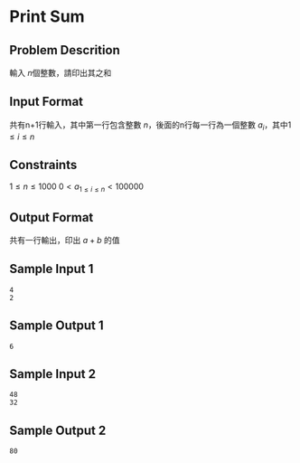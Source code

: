 # Print Sum
## Problem Descrition ##
輸入 $n$個整數，請印出其之和
## Input Format ##
共有n+1行輸入，其中第一行包含整數 $n$，後面的n行每一行為一個整數 $a_{i}$，其中$1 ≤ i ≤ n$
## Constraints ##
$1 ≤ n ≤ 1000$
$0 < a_{1≤i≤n} < 100000$
## Output Format ##

共有一行輸出，印出 $a+b$ 的值

## Sample Input 1 ##
```
4
2
```
## Sample Output 1 ##
```
6
```
## Sample Input 2 ##
```
48
32
```
## Sample Output 2 ##
```
80
```
